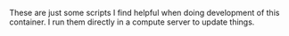 These are just some scripts I find helpful when doing development of this container.
I run them directly in a compute server to update things.
